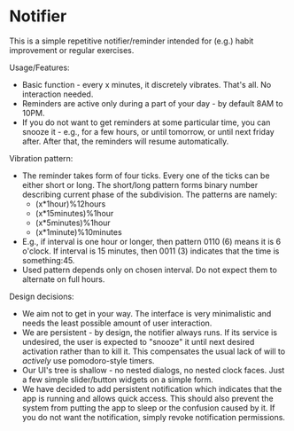 Notifier
========

This is a simple repetitive notifier/reminder intended for (e.g.) habit improvement or regular exercises.

Usage/Features:
- Basic function - every x minutes, it discretely vibrates. That's all. No interaction needed.
- Reminders are active only during a part of your day - by default 8AM to 10PM.
- If you do not want to get reminders at some particular time, you can snooze it - e.g., for a few hours, or until tomorrow, or until next friday after. After that, the reminders will resume automatically.

Vibration pattern:
- The reminder takes form of four ticks. Every one of the ticks can be either short or long. The short/long pattern forms binary number describing current phase of the subdivision. The patterns are namely:
  - (x*1hour)%12hours
  - (x*15minutes)%1hour
  - (x*5minutes)%1hour
  - (x*1minute)%10minutes
- E.g., if interval is one hour or longer, then pattern 0110 (6) means it is 6 o'clock. If interval is 15 minutes, then 0011 (3) indicates that the time is something:45. 
- Used pattern depends only on chosen interval. Do not expect them to alternate on full hours.

Design decisions:
- We aim not to get in your way.  The interface is very minimalistic and needs the least possible amount of user interaction. 
- We are persistent - by design, the notifier always runs. If its service is undesired, the user is expected to "snooze" it until next desired activation rather than to kill it. This compensates the usual lack of will to *actively* use pomodoro-style timers.
- Our UI's tree is shallow - no nested dialogs, no nested clock faces. Just a few simple slider/button widgets on a simple form.
- We have decided to add persistent notification which indicates that the app is running and allows quick access. This should also prevent the system from putting the app to sleep or the confusion caused by it. If you do not want the notification, simply revoke notification permissions.



